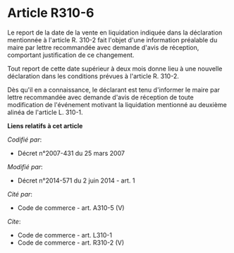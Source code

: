 # Article R310-6

Le report de la date de la vente en liquidation indiquée dans la déclaration mentionnée à l'article R. 310-2 fait l'objet
d'une information préalable du maire par lettre recommandée avec demande d'avis de réception, comportant justification de ce
changement. 

Tout report de cette date supérieur à deux mois donne lieu à une nouvelle déclaration dans les conditions prévues à l'article
R. 310-2. 

Dès qu'il en a connaissance, le déclarant est tenu d'informer le maire par lettre recommandée avec demande d'avis de
réception de toute modification de l'événement motivant la liquidation mentionné au deuxième alinéa de l'article L. 310-1.

**Liens relatifs à cet article**

_Codifié par_:

  - Décret n°2007-431 du 25 mars 2007

_Modifié par_:

  - Décret n°2014-571 du 2 juin 2014 - art. 1

_Cité par_:

  - Code de commerce - art. A310-5 (V)

_Cite_:

  - Code de commerce - art. L310-1
  - Code de commerce - art. R310-2 (V)
